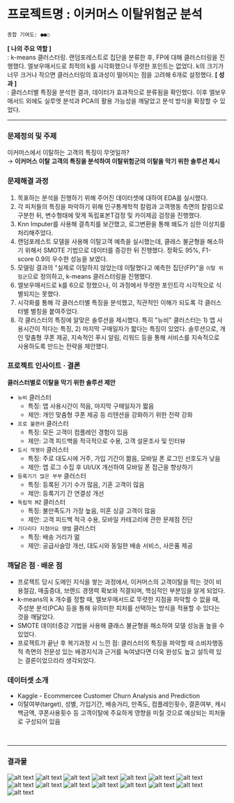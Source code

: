 # 프로젝트명 : 이커머스 이탈위험군 분석

```
종합 기여도: ●●○
```

**[ 나의 주요 역할 ]**  
: k-means 클러스터링. 랜덤포레스트로 집단을 분류한 후, FP에 대해 클러스터링을 진행했다. 엘보우매서드로 최적의 k를 시각화했으나 뚜렷한 포인트는 없었다. k의 크기가 너무 크거나 작으면 클러스터링의 효과성이 떨어지는 점을 고려해 6개로 설정했다.
**[ 성과 ]**  
: 클러스터별 특징을 분석한 결과, 데이터가 효과적으로 분류됨을 확인했다. 이후 엘보우매서드 외에도 실루엣 분석과 PCA의 활용 가능성을 깨달았고 분석 방식을 확장할 수 있었다.

---

### 문제정의 및 주제
이커머스에서 이탈하는 고객의 특징이 무엇일까?  
&rarr; **이커머스 이탈 고객의 특징을 분석하여 이탈위험군의 이탈을 막기 위한 솔루션 제시**

### 문제해결 과정
1. 목표하는 분석을 진행하기 위해 주어진 데이터셋에 대하여 EDA를 실시했다.
2. 각 피처들의 특징을 파악하기 위해 인구통계학적 칼럼과 고객행동 측면의 칼럼으로 구분한 뒤, 변수형태에 맞게 독립표본T검정 및 카이제곱 검정을 진행했다.
3. Knn Imputer를 사용해 결측치를 보간했고, 로그변환을 통해 왜도가 심한 이상치를 처리해주었다.
4. 랜덤포레스트 모델을 사용해 이탈고객 예측을 실시했는데, 클래스 불균형을 해소하기 위해서 SMOTE 기법으로 데이터를 증강한 뒤 진행했다. 정확도 95%, F1-score 0.9의 우수한 성능을 보였다.
5. 모델링 결과의 "실제로 이탈하지 않았는데 이탈했다고 예측한 집단(FP)"을 `이탈 위험군`으로 정의하고, k-means 클러스터링을 진행했다.
6. 엘보우매서드로 k를 6으로 정했으나, 이 과정에서 뚜렷한 포인트각 시각적으로 식별되지는 못했다.
7. 시각화를 통해 각 클러스터별 특징을 분석했고, 직관적인 이해가 되도록 각 클러스터별 별칭을 붙여주었다.
8. 각 클러스터의 특징에 알맞은 솔루션을 제시했다. 특히 "뉴비" 클러스터는 1) 앱 사용시간이 적다는 특징, 2) 마지막 구매일자가 짧다는 특징이 있었다. 솔루션으로, 개인 맞춤형 쿠폰 제공, 지속적인 푸시 알림, 리워드 등을 통해 서비스를 지속적으로 사용하도록 만드는 전략을 제안했다.

### 프로젝트 인사이트 · 결론
**클러스터별로 이탈을 막기 위한 솔루션 제안**
- `뉴비` 클러스터
    - 특징: 앱 사용시간이 적음, 마지막 구매일자가 짧음
    - 제안: 개인 맞춤형 쿠폰 제공 등 리텐션을 강화하기 위한 전략 강화
- `프로 불편러` 클러스터
    - 특징: 모든 고객이 컴플레인 경험이 있음
    - 제안: 고객 피드백을 적극적으로 수용, 고객 설문조사 및 인터뷰
- `도시 깍쟁이` 클러스터
    - 특징: 주로 대도시에 거주, 가입 기간이 짦음, 모바일 폰 로그인 선호도가 낮음
    - 제안: 앱 로그 수집 후 UI/UX 개선하여 모바일 폰 접근을 향상하기
- `등록기기 많은 부부` 클러스터
    - 특징: 등록된 기기 수가 많음, 기혼 고객이 많음
    - 제안: 등록기기 간 연결성 개선
- `독립적 MZ` 클러스터
    - 특징: 불만족도가 가장 높음, 미혼 싱글 고객이 많음
    - 제안: 고객 피드백 적극 수용, 모바일 카테고리에 관한 문제점 진단
- `기다리다 지쳤어요 땡벌` 클러스터
    - 특징: 배송 거리가 멂
    - 제안: 공급사슬망 개선, 대도시와 동일한 배송 서비스, 사은품 제공


### 깨달은 점 · 배운 점
- 프로젝트 당시 도메인 지식을 쌓는 과정에서, 이커머스의 고객이탈을 막는 것이 비용절감, 매출증대, 브랜드 경쟁력 확보와 직결되며, 핵심적인 부분임을 알게 되었다.
- k-means의 k 개수를 정할 때, 엘보우매서드로 뚜렷한 지점을 파악할 수 없을 때, 주성분 분석(PCA) 등을 통해 유의미한 피처를 선택하는 방식을 적용할 수 있다는 것을 깨달았다.
- SMOTE 데이터증강 기법을 사용해 클래스 불균형을 해소하여 모델 성능을 높을 수 있었다.
- 프로젝트가 끝난 후 복기과정 시 느낀 점: 클러스터의 특징을 파악할 때 소비자행동적 측면의 전문성 있는 배경지식과 근거를 녹여냈다면 더욱 완성도 높고 설득력 있는 결론이었으리라 생각되었다.


### 데이터셋 소개
- Kaggle - Ecommercee Customer Churn Analysis and Prediction
- 이탈여부(target), 성별, 가입기간, 배송거리, 만족도, 컴플레인횟수, 결혼여부, 캐시백금액, 쿠폰사용횟수 등 고객이탈에 주요하게 영향을 미칠 것으로 예상되는 피처들로 구성되어 있음


<br>

---

### 결과물
![alt text](asset/1.png)
![alt text](asset/2.png)
![alt text](asset/3.png)
![alt text](asset/4.png)
![alt text](asset/5.png)
![alt text](asset/6.png)
![alt text](asset/7.png)
![alt text](asset/8.png)
![alt text](asset/9.png)
![alt text](asset/10.png)
![alt text](asset/11.png)
![alt text](asset/12.png)
![alt text](asset/13.png)
![alt text](asset/14.png)
![alt text](asset/15.png)
